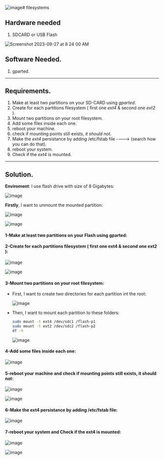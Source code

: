 ![image](https://github.com/Ali-Elbana/filesystems/assets/97269796/da1d0d03-b603-41c0-82af-3b8028d7a833)# filesystems

## Hardware needed
1. SDCARD or USB Flash

![Screenshot 2023-09-27 at 8 24 00 AM](https://github.com/embeddedlinuxworkshop/filesystems/assets/139722851/521b5456-4243-485e-94ba-d55dd6e69f2d)

## Software Needed.
1. gparted.

-------------------------------------------------------

## Requirements.

1. Make at least two partitions on your SD-CARD using *gparted*.
2. Create for each partitions filesystem ( first one *ext4* & second one *ext2* ).
3. Mount two partitions on your root filesystem.
4. Add some files inside each one.
5. reboot your machine.
6. check if mounting points still exists, *it should not*.
7. Make the *ext4* persistance by adding /etc/fstab file ----> (search how you can do that).
8. reboot your system.
9. Check if the *ext4* is mounted.
---------------------------------------------------------
## Solution.

**Enviroment**: I use flash drive with size of 8 Gigabytes:

  ![image](https://github.com/Ali-Elbana/filesystems/assets/97269796/6612c0f2-4be2-4079-9622-ef27a01a490d)

**Firstly**, I want to unmount the mounted partition:

  ![image](https://github.com/Ali-Elbana/filesystems/assets/97269796/3caefacc-8736-4973-92fa-deddf15bd772)
  
  ![image](https://github.com/Ali-Elbana/filesystems/assets/97269796/cc5d8957-ffe5-4be3-a4b9-dc776d541f56)

#### 1-Make at least two partitions on your Flash using gparted:
#### 2-Create for each partitions filesystem ( first one ext4 & second one ext2 ):

  ![image](https://github.com/Ali-Elbana/filesystems/assets/97269796/fd23a03f-d116-4c29-97fe-bbadefc3e62d)
  
  ![image](https://github.com/Ali-Elbana/filesystems/assets/97269796/d619f64f-8ff5-43b6-b837-fd28b2d9c41e)


#### 3-Mount two partitions on your root filesystem:

- First, I want to create two directories for each partition int the root:

    ![image](https://github.com/Ali-Elbana/filesystems/assets/97269796/f081b7e5-9b12-49c9-8f0c-d755bc10aeb4)

- Then, I want to mount each partition to these folders:

  ```BASH
  sudo mount -t ext4 /dev/sdc1 /flash-p1
  sudo mount -t ext2 /dev/sdc2 /flash-p2
  df -h
  ```
    ![image](https://github.com/Ali-Elbana/filesystems/assets/97269796/ba49d34c-653e-4024-86f0-7fe9bcc0ddac)

#### 4-Add some files inside each one:

  ![image](https://github.com/Ali-Elbana/filesystems/assets/97269796/0e664ec9-a101-4964-86de-41bf682b2b48)

#### 5-reboot your machine and check if mounting points still exists, it should not:

  ![image](https://github.com/Ali-Elbana/filesystems/assets/97269796/853be18b-3bbe-41c8-8d7c-b03977698c40)

![image](https://github.com/Ali-Elbana/filesystems/assets/97269796/702a8351-c556-4c1a-8c7b-f45c708430ec)

#### 6-Make the ext4 persistance by adding /etc/fstab file:

![image](https://github.com/Ali-Elbana/filesystems/assets/97269796/9c97119b-b75e-446c-8726-7502b31491f5)

#### 7-reboot your system and Check if the ext4 is mounted:

  ![image](https://github.com/Ali-Elbana/filesystems/assets/97269796/a9bbaa16-a838-4f0e-9367-2c03776c850e)

![image](https://github.com/Ali-Elbana/filesystems/assets/97269796/13f47d76-cc6c-4e01-9b60-6021023fbee1)
















